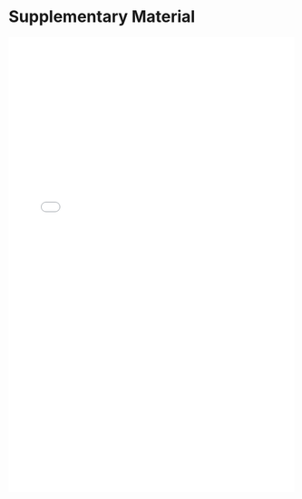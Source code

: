 # Supplementary Material

<embed src="../supplementary.pdf" type="application/pdf" width="100%" height="800px" />
